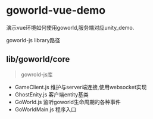 # goworld-vue-demo

演示vue环境如何使用goworld,服务端对应unity_demo.

goworld-js library路径 

## lib/goworld/core
>gowrold-js库

* GameClient.js 维护与server端连接,使用websocket实现
* GhostEnity.js 客户端entity基类
* GoWorld.js    监听goworld生命周期的各种事件
* GoWorldMain.js 程序入口 